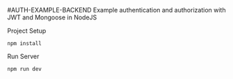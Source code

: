 #AUTH-EXAMPLE-BACKEND 
Example authentication and authorization with JWT and Mongoose in NodeJS

Project Setup

```
npm install
```

Run Server

```
npm run dev
```